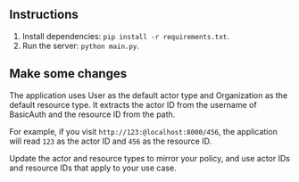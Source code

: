 ## Instructions
1. Install dependencies: `pip install -r requirements.txt`.
2. Run the server: `python main.py`.
   
## Make some changes
The application uses User as the default actor type and Organization as the default resource type. It extracts the actor ID from the username of BasicAuth and the resource ID from the path.

For example, if you visit `http://123:@localhost:8000/456`, the application will read `123` as the actor ID and `456` as the resource ID.

Update the actor and resource types to mirror your policy, and use actor IDs and resource IDs that apply to your use case.